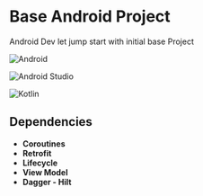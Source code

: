 
# Base Android Project

Android Dev let jump start with initial base Project 

![Android](https://img.shields.io/badge/Android-3DDC84?style=for-the-badge&logo=android&logoColor=white)

![Android Studio](https://img.shields.io/badge/Android%20Studio-3DDC84.svg?style=for-the-badge&logo=android-studio&logoColor=white)

![Kotlin](https://img.shields.io/badge/Kotlin-0095D5?&style=for-the-badge&logo=kotlin&logoColor=white)
## Dependencies

- **Coroutines**
- **Retrofit**
- **Lifecycle**
- **View Model**
- **Dagger - Hilt**

